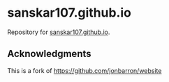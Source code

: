 # sanskar107.github.io

Repository for [sanskar107.github.io](https://sanskar107.github.io).

## Acknowledgments

This is a fork of https://github.com/jonbarron/website

